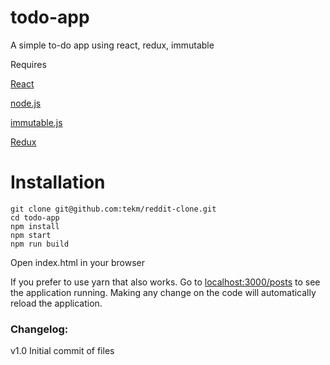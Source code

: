 # todo-app
A simple to-do app using react, redux, immutable 

Requires

[React](https://reactjs.org/ "React")

[node.js](https://www.nodejs.org "Node.js")

[immutable.js](https://facebook.github.io/immutable-js/ "Immutable.js")

[Redux](https://redux.js.org/ "Redux")

# Installation
```
git clone git@github.com:tekm/reddit-clone.git
cd todo-app
npm install
npm start
npm run build
```
Open index.html in your browser

If you prefer to use yarn that also works.
Go to [localhost:3000/posts](http://localhost:3000/posts) to see the application running. Making any change on the code will automatically reload the application.

### Changelog:
v1.0
Initial commit of files
